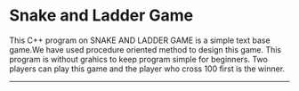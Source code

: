 # Snake and Ladder Game

This C++ program on SNAKE AND LADDER GAME is a simple text base game.We have used procedure oriented method to design this game. This program is without grahics to keep program simple for beginners. Two players can play this game and the player who cross 100 first is the winner.

---
